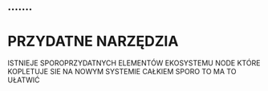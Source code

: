 ## .......








# PRZYDATNE NARZĘDZIA

ISTNIEJE SPOROPRZYDATNYCH ELEMENTÓW EKOSYSTEMU NODE KTÓRE KOPLETUJE SIE NA NOWYM SYSTEMIE CAŁKIEM SPORO TO MA TO UŁATWIĆ


